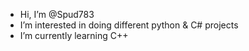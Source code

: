 - Hi, I’m @Spud783
- I’m interested in doing different python & C# projects
- I’m currently learning C++
